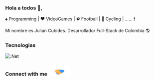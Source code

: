 ### Hola a todos 👋,

:spades: Programming | :hearts: VideoGames | :soccer: Football | :mountain_bicyclist: Cycling | ...... :exclamation:

Mi nombre es Julian Cubides. Desarrollador Full-Stack de Colombia :earth_americas:

### Tecnologias
![.Net](https://img.shields.io/badge/.NET-5C2D91?style=for-the-badge&logo=.net&logoColor=white)

### Connect with me <img src="https://github.com/cubides107/cubides107/blob/main/Hands.gif" height="32px">

<!--
**cubides107/cubides107** is a ✨ _special_ ✨ repository because its `README.md` (this file) appears on your GitHub profile.


Here are some ideas to get you started:

- 🔭 I’m currently working on ...
- 🌱 I’m currently learning ...
- 👯 I’m looking to collaborate on ...
- 🤔 I’m looking for help with ...
- 💬 Ask me about ...
- 📫 How to reach me: ...
- 😄 Pronouns: ...
- ⚡ Fun fact: ...
-->
